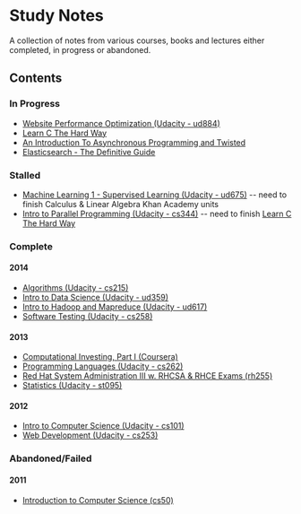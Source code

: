# Study Notes

A collection of notes from various courses, books and lectures either completed, in progress or abandoned.

## Contents

### In Progress

* [Website Performance Optimization (Udacity - ud884)](./moocs/udacity/ud884-website-performance-optimization)
* [Learn C The Hard Way](./books/learn-c-the-hard-way-book)
* [An Introduction To Asynchronous Programming and Twisted](./tutorials/an-introduction-to-asynch-programming-and-twisted)
* [Elasticsearch - The Definitive Guide](./books/elasticsearch-the-definitive-guide)

### Stalled

* [Machine Learning 1 - Supervised Learning (Udacity - ud675)](./moocs/udacity/ud657-machine-learning-1) -- need to finish Calculus & Linear Algebra Khan Academy units
* [Intro to Parallel Programming (Udacity - cs344)](./moocs/udacity/cs344-intro-to-parallel-programming) -- need to finish [Learn C The Hard Way](./books/learn-c-the-hard-way-book)

### Complete

#### 2014

* [Algorithms (Udacity - cs215)](./moocs/udacity/cs215-algorithms-udacity)
* [Intro to Data Science (Udacity - ud359)](./moocs/udacity/ud359-intro-to-data-science)
* [Intro to Hadoop and Mapreduce (Udacity - ud617)](./moocs/udacity/ud617-intro-to-hadoop-and-mapreduce)
* [Software Testing (Udacity - cs258)](./moocs/udacity/cs258-software-testing)

#### 2013

* [Computational Investing, Part I (Coursera)](./computational-investing-part-1-coursera)
* [Programming Languages (Udacity - cs262)](./moocs/udacity/cs262-programming-languages)
* [Red Hat System Administration III w. RHCSA & RHCE Exams (rh255)](./rh255-redhat-system-administrator-3)
* [Statistics (Udacity - st095)](./moocs/udacity/st095-statistics)

#### 2012

* [Intro to Computer Science (Udacity - cs101)](./moocs/udacity/cs101-intro-to-computer-science)
* [Web Development (Udacity - cs253)](./moocs/udacity/cs253-web-development)

### Abandoned/Failed

#### 2011

* [Introduction to Computer Science (cs50)](./cs50-introduction-to-computer-science)
